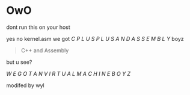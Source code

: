 # OwO
dont run this on your host

yes no kernel.asm we got *C P L U S P L U S  A N D  A S S E M B L Y* boyz 

> C\++ and Assembly

but u see?

*W E G O T A N V I R T U A L M A C H I N E B O Y Z*

modifed by wyl

